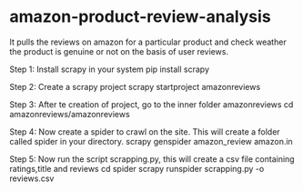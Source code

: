 # amazon-product-review-analysis
It pulls the reviews on amazon for a particular product and check weather the product is genuine or not on the basis of user reviews.

Step 1: Install scrapy in your system pip install scrapy

Step 2: Create a scrapy project scrapy startproject amazonreviews

Step 3: After te creation of project, go to the inner folder amazonreviews cd amazonreviews/amazonreviews

Step 4: Now create a spider to crawl on the site. This will create a folder called spider in your directory. scrapy genspider amazon_review amazon.in

Step 5: Now run the script scrapping.py, this will create a csv file containing ratings,title and reviews cd spider scrapy runspider scrapping.py -o reviews.csv
